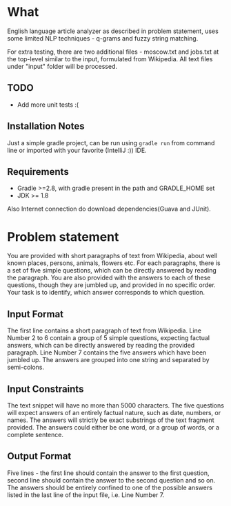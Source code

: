 What
====

English language article analyzer as described in problem statement, uses some limited NLP techniques - q-grams and fuzzy string matching.

For extra testing, there are two additional files - moscow.txt and jobs.txt at the top-level similar to the input, formulated from Wikipedia. 
All text files under "input" folder will be processed.

TODO
-----
* Add more unit tests :(

Installation Notes
-------------------

Just a simple gradle project, can be run using `gradle run` from command line or imported with your favorite (IntelliJ :)) IDE.

Requirements
------------

* Gradle >=2.8, with gradle present in the path and GRADLE_HOME set
* JDK >= 1.8

Also Internet connection do download dependencies(Guava and JUnit).

Problem statement
=================
You are provided with short paragraphs of text from Wikipedia, about well known places,
persons, animals, flowers etc. For each paragraphs, there is a set of five simple questions,
which can be directly answered by reading the paragraph. You are also provided with the
answers to each of these questions, though they are jumbled up, and provided in no
specific order. Your task is to identify, which answer corresponds to which question.

Input Format
------------
The first line contains a short paragraph of text from Wikipedia.
Line Number 2 to 6 contain a group of 5 simple questions, expecting factual answers,
which can be directly answered by reading the provided paragraph.
Line Number 7 contains the five answers which have been jumbled up. The answers are
grouped into one string and separated by semi-colons.

Input Constraints
-----------------
The text snippet will have no more than 5000 characters.
The five questions will expect answers of an entirely factual nature, such as date,
numbers, or names. The answers will strictly be exact substrings of the text fragment
provided. The answers could either be one word, or a group of words, or a complete
sentence.

Output Format
-------------
Five lines - the first line should contain the answer to the first question, second line should
contain the answer to the second question and so on.
The answers should be entirely confined to one of the possible answers listed in the last
line of the input file, i.e. Line Number 7.
